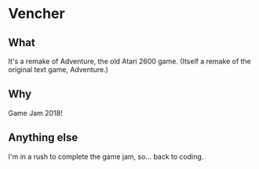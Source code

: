 # Vencher

## What

It's a remake of Adventure, the old Atari 2600 game. (Itself a remake of the original text game, Adventure.)

## Why

Game Jam 2018!

## Anything else

I'm in a rush to complete the game jam, so... back to coding.
